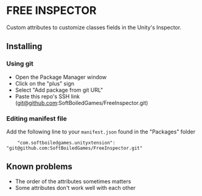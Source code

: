# FREE INSPECTOR

Custom attributes to customize classes fields in the Unity's Inspector.

## Installing

### Using git

- Open the Package Manager window
- Click on the "plus" sign
- Select "Add package from git URL"
- Paste this repo's SSH link (git@github.com:SoftBoiledGames/FreeInspector.git)

### Editing manifest file

Add the following line to your `manifest.json` found in the "Packages" folder

`    "com.softboiledgames.unityxtension": "git@github.com:SoftBoiledGames/FreeInspector.git"`

## Known problems

- The order of the attributes sometimes matters
- Some attributes don't work well with each other
